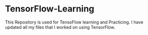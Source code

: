 # TensorFlow-Learning

This Repository is used for TensoFlow learning and Practicing. I have updated all my files that I worked on using TensorFlow.
